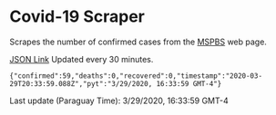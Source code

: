 # Covid-19 Scraper

Scrapes the number of confirmed cases from the [MSPBS](https://www.mspbs.gov.py/covid-19.php) web page.

[JSON Link](https://jmayalag.github.io/covid19-scrape/cases.json)
Updated every 30 minutes.
```
{"confirmed":59,"deaths":0,"recovered":0,"timestamp":"2020-03-29T20:33:59.088Z","pyt":"3/29/2020, 16:33:59 GMT-4"}
```
Last update (Paraguay Time): 3/29/2020, 16:33:59 GMT-4